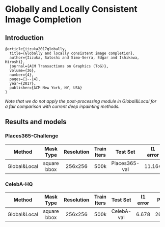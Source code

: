 # Globally and Locally Consistent Image Completion

## Introduction

```
@article{iizuka2017globally,
  title={Globally and locally consistent image completion},
  author={Iizuka, Satoshi and Simo-Serra, Edgar and Ishikawa, Hiroshi},
  journal={ACM Transactions on Graphics (ToG)},
  volume={36},
  number={4},
  pages={1--14},
  year={2017},
  publisher={ACM New York, NY, USA}
}
```

*Note that we do not apply the post-processing module in Global&Local for a fair comparison with current deep inpainting methods.*

## Results and models
### Places365-Challenge
|    Method    |  Mask Type  | Resolution | Train Iters |   Test Set    | l1 error |  PSNR  | SSIM  |            Download            |
| :----------: | :---------: | :--------: | :---------: | :-----------: | :------: | :----: | :---: | :----------------------------: |
| Global&Local | square bbox |  256x256   |    500k     | Places365-val |  11.164  | 23.152 | 0.862 | [model](xxx) \| [log](xxx) |


### CelebA-HQ
|    Method    |  Mask Type  | Resolution | Train Iters |  Test Set  | l1 error |  PSNR  | SSIM  |            Download            |
| :----------: | :---------: | :--------: | :---------: | :--------: | :------: | :----: | :---: | :----------------------------: |
| Global&Local | square bbox |  256x256   |    500k     | CelebA-val |  6.678   | 26.780 | 0.904 | [model](xxx) \| [log](xxx) |
